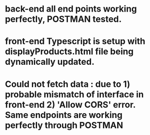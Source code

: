 # back-end all end points working perfectly, POSTMAN tested.

# front-end Typescript is setup with displayProducts.html file being dynamically updated.

# Could not fetch data : due to 1) probable mismatch of interface in front-end 2) 'Allow CORS' error. Same endpoints are working perfectly through POSTMAN